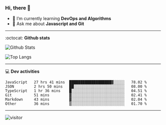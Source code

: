 <h3 align="">Hi, there 👋</h3>

- 🌱 I’m currently learning **DevOps and Algorithms**
- 💬 Ask me about **Javascript and Git**

-------

:octocat: **Github stats**

![Github Stats](https://github-readme-stats.vercel.app/api?username=hoyangtsai&count_private=true&show_icons=true&theme=blueberry)

![Top Langs](https://github-readme-stats.vercel.app/api/top-langs/?username=hoyangtsai&theme=blueberry&layout=compact&langs_count=8)

-------

:computer: **Dev activities**
<!--START_SECTION:waka-->

```text
JavaScript   27 hrs 41 mins  ███████████████████▓░░░░░   78.02 %
JSON         2 hrs 50 mins   ██░░░░░░░░░░░░░░░░░░░░░░░   08.00 %
TypeScript   1 hr 36 mins    █░░░░░░░░░░░░░░░░░░░░░░░░   04.51 %
Git          51 mins         ▓░░░░░░░░░░░░░░░░░░░░░░░░   02.41 %
Markdown     43 mins         ▓░░░░░░░░░░░░░░░░░░░░░░░░   02.04 %
Other        36 mins         ▒░░░░░░░░░░░░░░░░░░░░░░░░   01.70 %
```

<!--END_SECTION:waka-->

-------

<img src="https://visitor-badge.laobi.icu/badge?page_id=hoyangtsai/hoyangtsai" alt="visitor"/>
<!--  ![visitors](https://visitor-badge.glitch.me/badge?page_id=hoyangtsai/hoyangtsai) -->
